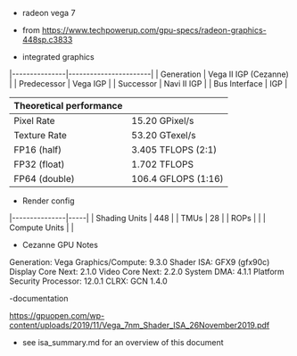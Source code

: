 - radeon vega 7

- from https://www.techpowerup.com/gpu-specs/radeon-graphics-448sp.c3833

- integrated graphics

|---------------|-----------------------|
| Generation    | Vega II IGP (Cezanne) |
| Predecessor   | Vega IGP              |
| Successor     | Navi II IGP           |
| Bus Interface | IGP                   |


| Theoretical performance |                     |
|-------------------------|---------------------|
| Pixel Rate              | 15.20 GPixel/s      |
| Texture Rate            | 53.20 GTexel/s      |
| FP16 (half)             | 3.405 TFLOPS (2:1)  |
| FP32 (float)            | 1.702 TFLOPS        |
| FP64 (double)           | 106.4 GFLOPS (1:16) |


- Render config

|---------------|-----|
| Shading Units | 448 |
| TMUs          | 28  |
| ROPs          |     |
| Compute Units |     |


- Cezanne GPU Notes

Generation: Vega
Graphics/Compute: 9.3.0
Shader ISA: GFX9 (gfx90c)
Display Core Next: 2.1.0
Video Core Next: 2.2.0
System DMA: 4.1.1
Platform Security Processor: 12.0.1
CLRX: GCN 1.4.0


-documentation

https://gpuopen.com/wp-content/uploads/2019/11/Vega_7nm_Shader_ISA_26November2019.pdf

- see isa_summary.md for an overview of this document

